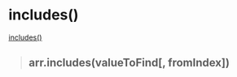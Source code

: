 # includes()

[includes()](https://developer.mozilla.org/ko/docs/Web/JavaScript/Reference/Global_Objects/Array/includes)

> ## arr.includes(valueToFind[, fromIndex])
